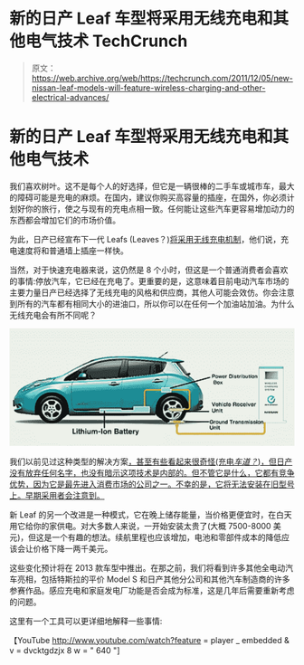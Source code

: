 # 新的日产 Leaf 车型将采用无线充电和其他电气技术 TechCrunch

> 原文：<https://web.archive.org/web/https://techcrunch.com/2011/12/05/new-nissan-leaf-models-will-feature-wireless-charging-and-other-electrical-advances/>

# 新的日产 Leaf 车型将采用无线充电和其他电气技术

我们喜欢树叶。这不是每个人的好选择，但它是一辆很棒的二手车或城市车，最大的障碍可能是充电的麻烦。在国内，建议你购买高容量的插座，在国外，你必须计划好你的旅行，使之与现有的充电点相一致。任何能让这些汽车更容易增加动力的东西都会增加它们的市场价值。

为此，日产已经宣布下一代 Leafs (Leaves？)[将采用无线充电机制](https://web.archive.org/web/20221007151736/http://www.autoexpress.co.uk/motorshows/tokyo-motor-show/275803/nissan_leaf_price_to_drop.html)，他们说，充电速度将和普通墙上插座一样快。

当然，对于快速充电器来说，这仍然是 8 个小时，但这是一个普通消费者会喜欢的事情:停放汽车，它已经在充电了。更重要的是，这意味着目前电动汽车市场的主要力量日产已经选择了无线充电的风格和供应商，其他人可能会效仿。你会注意到所有的汽车都有相同大小的进油口，所以你可以在任何一个加油站加油。为什么无线充电会有所不同呢？

![](img/0a158217011f0c6e7df452a894a45ed7.png "diagram")

我们以前见过这种类型的解决方案[，甚至有些看起来很奇怪(充电*车道？*)，但日产没有放弃任何名字，也没有暗示这项技术是内部的。但不管它是什么，它都有竞争优势，因为它是最先进入消费市场的公司之一。不幸的是，它将无法安装在旧型号上。早期采用者会注意到。](https://web.archive.org/web/20221007151736/https://beta.techcrunch.com/2011/08/01/haloipt-revs-up-for-wirelessly-charged-electric-cars/)

新 Leaf 的另一个改进是一种模式，它在晚上储存能量，当价格更便宜时，在白天用它给你的家供电。对大多数人来说，一开始安装太贵了(大概 7500-8000 美元)，但这是一个有趣的想法。续航里程也应该增加，电池和零部件成本的降低应该会让价格下降一两千美元。

这些变化预计将在 2013 款车型中推出。在那之前，我们将看到许多其他全电动汽车亮相，包括特斯拉的平价 Model S 和日产其他分公司和其他汽车制造商的许多参赛作品。感应充电和家庭发电厂功能是否会成为标准，这是几年后需要重新考虑的问题。

这里有一个工具可以更详细地解释一些事情:

【YouTube http://www.youtube.com/watch?feature = player _ embedded & v = dvcktgdzjx 8 w = " 640 "]